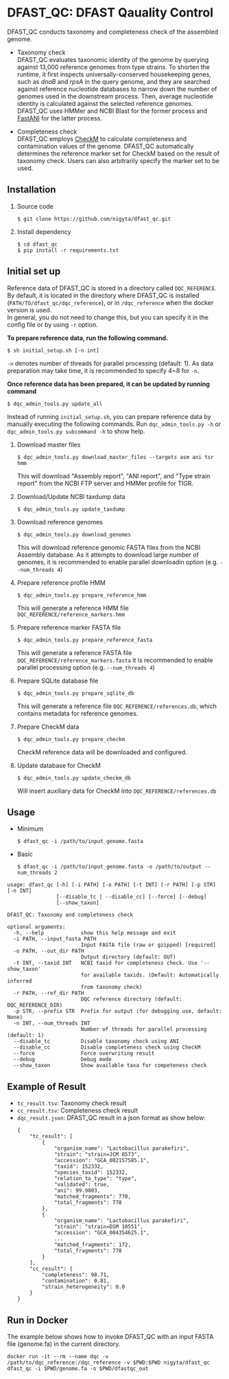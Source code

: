 # DFAST_QC: DFAST Qauality Control

DFAST_QC conducts taxonomy and completeness check of the assembled genome.  

- Taxonomy check  
DFAST_QC evaluates taxonomic identity of the genome by querying against 13,000 reference genomes from type strains. To shorten the runtime, it first inspects  universally-conserved housekeeping genes, such as _dnaB_ and _rpsA_ in the query genome, and they are searched against reference nucleotide databases to narrow down the number of genomes used in the downstream process. Then, average nucleotide identity is calculated against the selected reference genomes.  
DFAST_QC uses HMMer and NCBI Blast for the former process and [FastANI](https://doi.org/10.1038/s41467-018-07641-9) for the latter process.

- Completeness check  
DFAST_QC employs [CheckM](https://genome.cshlp.org/content/25/7/1043) to calculate completeness and contamination values of the genome. DFAST_QC automatically determines the reference marker set for CheckM based on the result of taxonomy check. Users can also arbitrarily specify the marker set to be used.

## Installation
1. Source code
    ```
    $ git clone https://github.com/nigyta/dfast_qc.git
    ```
2. Install dependency
    ```
    $ cd dfast_qc
    $ pip install -r requirements.txt
    ```

## Initial set up
Reference data of DFAST_QC is stored in a directory called `DQC_REFERENCE`. By default, it is located in the directory where DFAST_QC is installed (`PATH/TO/dfast_qc/dqc_reference`), or in `/dqc_reference` when the docker version is used.  
In general, you do not need to change this, but you can specify it in the config file or by using `-r` option.

__To prepare reference data, run the following command.__
```
$ sh initial_setup.sh [-n int]
```
`-n` denotes number of threads for parallel processing (default: 1). As data preparation may take time, it is recommended to specify 4~8 for `-n`.

__Once reference data has been prepared, it can be updated by running command__
```
$ dqc_admin_tools.py update_all
```

Instead of running `initial_setup.sh`, you can prepare reference data by manually executing the following commands. Run `dqc_admin_tools.py -h` or `dqc_admin_tools.py subcommand -h` to show help.
  

1. Download master files  
    ```
    $ dqc_admin_tools.py download_master_files --targets asm ani tsr hmm
    ```
    This will download "Assembly report", "ANI report", and "Type strain report" from the NCBI FTP server and HMMer profile for TIGR.  

2. Download/Update NCBI taxdump data
    ```
    $ dqc_admin_tools.py update_taxdump
    ```
3. Download reference genomes
    ```
    $ dqc_admin_tools.py download_genomes
    ```
    This will download reference genomic FASTA files from the NCBI Assembly database. As it attempts to download large number of genomes, it is recommended to enable parallel downloadin option (e.g. `--num_threads 4`)
4. Prepare reference profile HMM
    ```
    $ dqc_admin_tools.py prepare_reference_hmm
    ```
    This will generate a reference HMM file `DQC_REFERENCE/reference_markers.hmm`
5. Prepare reference marker FASTA file
    ```
    $ dqc_admin_tools.py prepare_reference_fasta
    ```
    This will generate a reference FASTA file `DQC_REFERENCE/reference_markers.fasta`
    it is recommended to enable parallel processing option (e.g. `--num_threads 4`)
6. Prepare SQLite database file
    ```
    $ dqc_admin_tools.py prepare_sqlite_db
    ```
    This will generate a reference file `DQC_REFERENCE/references.db`, which contains metadata for reference genomes.
7. Prepare CheckM data
    ```
    $ dqc_admin_tools.py prepare_checkm
    ```
    CheckM reference data will be downloaded and configured.
8. Update database for CheckM
    ```
    $ dqc_admin_tools.py update_checkm_db
    ```
    Will insert auxiliary data for CheckM into `DQC_REFERENCE/references.db`




## Usage
- Minimum  
    ```
    $ dfast_qc -i /path/to/input_genome.fasta
    ```
- Basic  
    ```
    $ dfast_qc -i /path/to/input_genome.fasta -o /path/to/output --num_threads 2
    ```

```
usage: dfast_qc [-h] [-i PATH] [-o PATH] [-t INT] [-r PATH] [-p STR] [-n INT]
                [--disable_tc | --disable_cc] [--force] [--debug]
                [--show_taxon]

DFAST_QC: Taxonomy and completeness check

optional arguments:
  -h, --help            show this help message and exit
  -i PATH, --input_fasta PATH
                        Input FASTA file (raw or gzipped) [required]
  -o PATH, --out_dir PATH
                        Output directory (default: OUT)
  -t INT, --taxid INT   NCBI taxid for completeness check. Use '--show_taxon'
                        for available taxids. (Default: Automatically inferred
                        from taxonomy check)
  -r PATH, --ref_dir PATH
                        DQC reference directory (default: DQC_REFERENCE_DIR)
  -p STR, --prefix STR  Prefix for output (for debugging use, default: None)
  -n INT, --num_threads INT
                        Number of threads for parallel processing (default: 1)
  --disable_tc          Disable taxonomy check using ANI
  --disable_cc          Disable completeness check using CheckM
  --force               Force overwriting result
  --debug               Debug mode
  --show_taxon          Show available taxa for competeness check
  ```

## Example of Result
- `tc_result.tsv`: Taxonomy check result
- `cc_result.tsv`: Completeness check result
- `dqc_result.json`: DFAST_QC result in a json format as show below:
    ```
    {
        "tc_result": [
            {
                "organism_name": "Lactobacillus parakefiri",
                "strain": "strain=JCM 8573",
                "accession": "GCA_002157585.1",
                "taxid": 152332,
                "species_taxid": 152332,
                "relation_to_type": "type",
                "validated": true,
                "ani": 99.9803,
                "matched_fragments": 770,
                "total_fragments": 778
            },
            {
                "organism_name": "Lactobacillus parakefiri",
                "strain": "strain=DSM 10551",
                "accession": "GCA_004354625.1",
                ...
                "matched_fragments": 172,
                "total_fragments": 778
            }
        ],
        "cc_result": {
            "completeness": 98.71,
            "contamination": 0.81,
            "strain_heterogeneity": 0.0
        }
    }
    ```

## Run in Docker

The example below shows how to invoke DFAST_QC with an input FASTA file (genome.fa) in the current directory.
```
docker run -it --rm --name dqc -v /path/to/dqc_reference:/dqc_reference -v $PWD:$PWD nigyta/dfast_qc dfast_qc -i $PWD/genome.fa -o $PWD/dfastqc_out
```